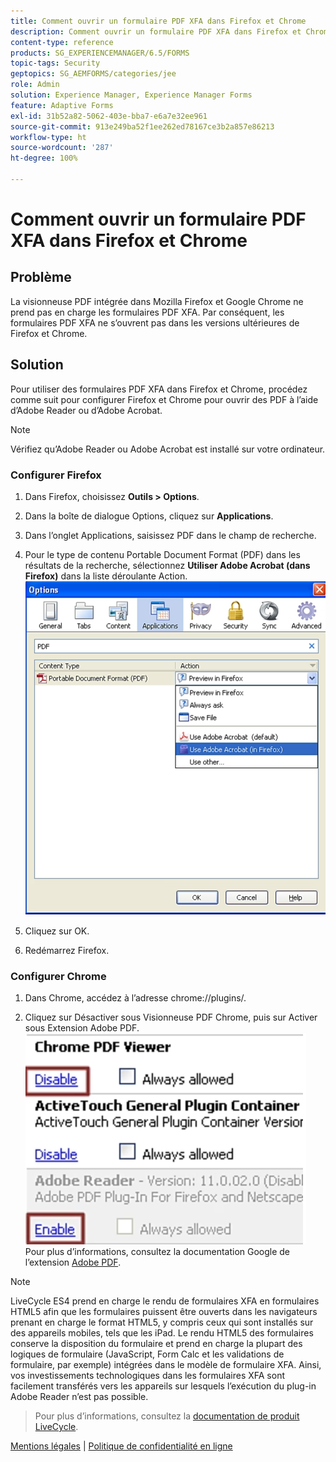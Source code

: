 ```yaml
---
title: Comment ouvrir un formulaire PDF XFA dans Firefox et Chrome
description: Comment ouvrir un formulaire PDF XFA dans Firefox et Chrome
content-type: reference
products: SG_EXPERIENCEMANAGER/6.5/FORMS
topic-tags: Security
geptopics: SG_AEMFORMS/categories/jee
role: Admin
solution: Experience Manager, Experience Manager Forms
feature: Adaptive Forms
exl-id: 31b52a82-5062-403e-bba7-e6a7e32ee961
source-git-commit: 913e249ba52f1ee262ed78167ce3b2a857e86213
workflow-type: ht
source-wordcount: '287'
ht-degree: 100%

---
```


# Comment ouvrir un formulaire PDF XFA dans Firefox et Chrome

## Problème

La visionneuse PDF intégrée dans Mozilla Firefox et Google Chrome ne prend pas en charge les formulaires PDF XFA. Par conséquent, les formulaires PDF XFA ne s’ouvrent pas dans les versions ultérieures de Firefox et Chrome.

## Solution

Pour utiliser des formulaires PDF XFA dans Firefox et Chrome, procédez comme suit pour configurer Firefox et Chrome pour ouvrir des PDF à l’aide d’Adobe Reader ou d’Adobe Acrobat.

>[!NOTE]
> 
> Vérifiez qu’Adobe Reader ou Adobe Acrobat est installé sur votre ordinateur.

### Configurer Firefox

1. Dans Firefox, choisissez **Outils > Options**.

1. Dans la boîte de dialogue Options, cliquez sur **Applications**.

1. Dans l’onglet Applications, saisissez PDF dans le champ de recherche.

1. Pour le type de contenu Portable Document Format (PDF) dans les résultats de la recherche, sélectionnez **Utiliser Adobe Acrobat (dans Firefox)** dans la liste déroulante Action.
   ![use-adobe-acrobat](/help/forms/using/assets/use-adobe-acrobat.png)
1. Cliquez sur OK.

1. Redémarrez Firefox.

### Configurer Chrome

1. Dans Chrome, accédez à l’adresse chrome://plugins/.

1. Cliquez sur Désactiver sous Visionneuse PDF Chrome, puis sur Activer sous Extension Adobe PDF.
   ![chrome-pdf-viewer](/help/forms/using/assets/chrome-image.png)
Pour plus d’informations, consultez la documentation Google de l’extension [Adobe PDF](https://support.google.com/chrome/?hl=en&visit_id=638803785294106945-2276548125&rd=4&topic=3421431#topic=7439538).

>[!NOTE]
> 
> LiveCycle ES4 prend en charge le rendu de formulaires XFA en formulaires HTML5 afin que les formulaires puissent être ouverts dans les navigateurs prenant en charge le format HTML5, y compris ceux qui sont installés sur des appareils mobiles, tels que les iPad. Le rendu HTML5 des formulaires conserve la disposition du formulaire et prend en charge la plupart des logiques de formulaire (JavaScript, Form Calc et les validations de formulaire, par exemple) intégrées dans le modèle de formulaire XFA. Ainsi, vos investissements technologiques dans les formulaires XFA sont facilement transférés vers les appareils sur lesquels l’exécution du plug-in Adobe Reader n’est pas possible.
> >Pour plus d’informations, consultez la [documentation de produit LiveCycle](https://business.adobe.com/fr/products/experience-manager/forms/aem-forms.html).

[Mentions légales](https://chl-author-preview.corp.adobe.com/content/help/fr/legal/legal-notices.html) | [Politique de confidentialité en ligne](https://www.adobe.com/privacy.html)
